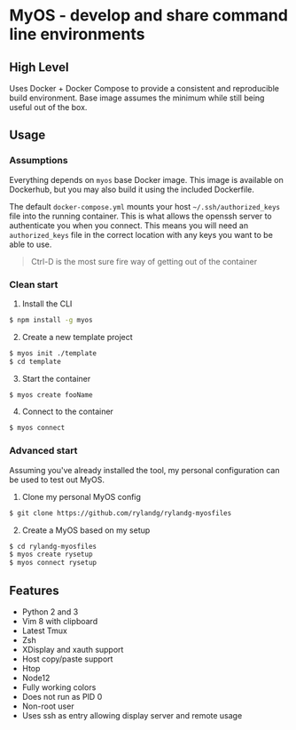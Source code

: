 # MyOS - develop and share command line environments

## High Level

Uses Docker + Docker Compose to provide a consistent and reproducible build environment. Base image assumes the minimum while still being useful out of the box.

## Usage

### Assumptions

Everything depends on `myos` base Docker image. This image is available on Dockerhub, but you may also build it using the included Dockerfile.

The default `docker-compose.yml` mounts your host `~/.ssh/authorized_keys` file into the running container. This is what allows the openssh server to authenticate you when you connect. This means you will need an `authorized_keys` file in the correct location with any keys you want to be able to use.

> Ctrl-D is the most sure fire way of getting out of the container

### Clean start

1. Install the CLI

```bash
$ npm install -g myos
```

2. Create a new template project

```bash
$ myos init ./template
$ cd template
```

3. Start the container

```bash
$ myos create fooName
```

4. Connect to the container

```bash
$ myos connect
```

### Advanced start

Assuming you've already installed the tool, my personal configuration can be used to test out MyOS.

1. Clone my personal MyOS config

```bash
$ git clone https://github.com/rylandg/rylandg-myosfiles
```

2. Create a MyOS based on my setup

```bash
$ cd rylandg-myosfiles
$ myos create rysetup
$ myos connect rysetup
```

## Features

* Python 2 and 3
* Vim 8 with clipboard
* Latest Tmux
* Zsh
* XDisplay and xauth support
* Host copy/paste support
* Htop
* Node12
* Fully working colors
* Does not run as PID 0
* Non-root user
* Uses ssh as entry allowing display server and remote usage
